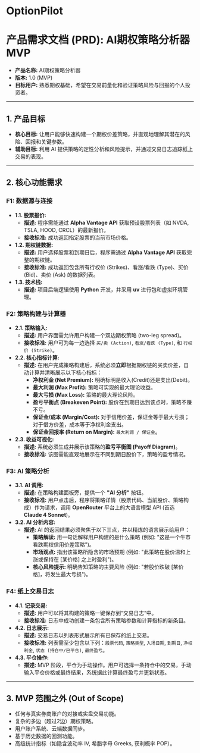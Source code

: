 # OptionPilot
# 产品需求文档 (PRD): AI期权策略分析器 MVP

* **产品名称:** AI期权策略分析器
* **版本:** 1.0 (MVP)
* **目标用户:** 熟悉期权基础，希望在交易前量化和验证策略风险与回报的个人投资者。

---

## 1. 产品目标

* **核心目标:** 让用户能够快速构建一个期权价差策略，并直观地理解其潜在的风险、回报和关键参数。
* **辅助目标:** 利用 AI 提供策略的定性分析和风险提示，并通过交易日志追踪纸上交易的表现。

---

## 2. 核心功能需求

### F1: 数据源与连接

* **1.1. 股票报价:**
    * **描述:** 程序需能通过 **Alpha Vantage API** 获取预设股票列表（如 NVDA, TSLA, HOOD, CRCL）的最新报价。
    * **接收标准:** 成功返回指定股票的当前市场价格。
* **1.2. 期权链数据:**
    * **描述:** 用户选择股票和到期日后，程序需通过 **Alpha Vantage API** 获取完整的期权链。
    * **接收标准:** 成功返回包含所有行权价 (Strikes)、看涨/看跌 (Type)、买价 (Bid)、卖价 (Ask) 的数据列表。
* **1.3. 技术栈:**
    * **描述:** 项目后端逻辑使用 **Python** 开发，并采用 **uv** 进行包和虚拟环境管理。

### F2: 策略构建与计算器

* **2.1. 策略输入:**
    * **描述:** 用户界面需允许用户构建一个双边期权策略 (two-leg spread)。
    * **接收标准:** 用户可为每一边选择 `买/卖 (Action)`, `看涨/看跌 (Type)`, 和 `行权价 (Strike)`。
* **2.2. 核心指标计算:**
    * **描述:** 在用户完成策略构建后，系统必须**立即**根据期权链的买卖价差，自动计算并清晰展示以下核心指标：
        * **净权利金 (Net Premium):** 明确标明是收入(Credit)还是支出(Debit)。
        * **最大利润 (Max Profit):** 策略可实现的最大理论收益。
        * **最大亏损 (Max Loss):** 策略的最大理论风险。
        * **盈亏平衡点 (Breakeven Point):** 股价在到期日达到该点时，策略不赚不亏。
        * **保证金/成本 (Margin/Cost):** 对于信用价差，保证金等于最大亏损；对于借方价差，成本等于净权利金支出。
        * **保证金回报率 (Return on Margin):** `最大利润 / 保证金`。
* **2.3. 收益可视化:**
    * **描述:** 系统必须生成并展示该策略的**盈亏平衡图 (Payoff Diagram)**。
    * **接收标准:** 该图需能直观地展示在不同到期日股价下，策略的盈亏情况。

### F3: AI 策略分析

* **3.1. AI 调用:**
    * **描述:** 在策略构建面板旁，提供一个 **"AI 分析"** 按钮。
    * **接收标准:** 用户点击后，程序将策略详情（股票代码、当前股价、策略构成）作为请求，调用 **OpenRouter** 平台上的大语言模型 API (首选 **Claude 4 Sonnet**)。
* **3.2. AI 分析内容:**
    * **描述:** AI 的返回结果必须聚焦于以下三点，并以精炼的语言展示给用户：
        * **策略解读:** 用一句话解释用户构建的是什么策略 (例如: "这是一个牛市看跌期权信用价差策略")。
        * **市场观点:** 指出该策略所隐含的市场预期 (例如: "此策略在股价温和上涨或保持在 [某价格] 之上时盈利")。
        * **核心风险提示:** 明确告知策略的主要风险 (例如: "若股价跌破 [某价格]，将发生最大亏损")。

### F4: 纸上交易日志

* **4.1. 记录交易:**
    * **描述:** 用户可以将其构建的策略一键保存到“交易日志”中。
    * **接收标准:** 日志中成功创建一条包含所有策略参数和计算指标的新条目。
* **4.2. 日志展示:**
    * **描述:** 交易日志以列表形式展示所有已保存的纸上交易。
    * **接收标准:** 列表需至少包含以下列：`股票代码`, `策略类型`, `入场日期`, `到期日`, `净权利金`, `状态 (持仓中/已平仓)`, `最终盈亏`。
* **4.3. 平仓操作:**
    * **描述:** MVP 阶段，平仓为手动操作。用户可选择一条持仓中的交易，手动输入平仓价格或最终结果，系统据此计算最终盈亏并更新状态。

---

## 3. MVP 范围之外 (Out of Scope)

* 任何与真实券商账户的对接或实盘交易功能。
* 复杂的多边（超过2边）期权策略。
* 用户账户系统、云端数据同步。
* 基于历史数据的回测功能。
* 高级统计指标（如隐含波动率 IV, 希腊字母 Greeks, 获利概率 POP）。
